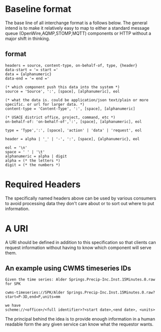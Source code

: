 # Baseline format
The base line of all interchange format is a follows below. The general intend is to
make it relatively easy to map to either a standard message queue (OpenWire,AQMP,STOMP,MQTT) components
or HTTP without a major shift in thinking.

## format

```ebnf
headers = source, content-type, on-behalf-of, type, {header}
data-start = '= start ='
data = {alphanumeric}
data-end = '= end ='

(* which component push this data into the system *)
source = 'Source', ':', [space], [alphanumeric], eol

(* what the data is. could be application/json text/plain or more specific. or url for larger data. *)
content-type = 'Content-Type', ':', [space], [alphanumeric]

(* USACE district office, project, command, etc *)
on-behalf-of: 'on-behalf-of',':', [space], [alphanumeric], eol

type = 'Type',':', [space], 'action' | 'data' | 'request', eol

header = alpha | '_' | '-', ':', [space], {alphanumeric}, eol

eol = '\n'
space = ' ' | '\t'
alphanumeric = alpha | digit
alpha = (* the letters *)
digit = (* the numbers *)
```


# Required Headers

The specifically named headers above can be used by various consumers to avoid processing data they don't care about or to sort out
where to put information.


# A URI

A URI should be defined in addition to this specification so that clients can request information without having to know which 
component will serve them.

## An example using CWMS timeseries IDs

```
Given the time series: Alder Springs.Precip-Inc.Inst.15Minutes.0.raw for SPK

cwms-timeseries://SPK/Alder Springs.Precip-Inc.Inst.15Minutes.0.raw?start=P-3D,end=P,units=mm

we have
scheme://<office>/<full identifier>?<start date>,<end date>, <units>

```

The principal behind the idea is to provide enough information in a human readable form the any given service can know what 
the requestor wants.